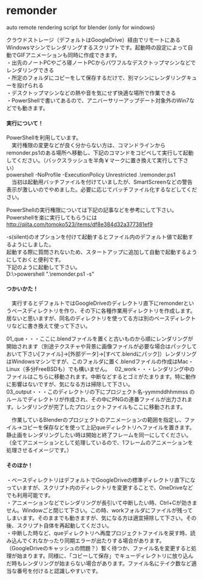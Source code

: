# remonder
auto remote rendering script for blender (only for windows)  

クラウドストレージ（デフォルトはGoogleDrive）経由でリモートにあるWindowsマシンでレンダリングするスクリプトです。起動時の設定によって自動でGIFアニメーションも同時に作成できます。  
・出先のノートPCやごろ寝ノートPCからパワフルなデスクトップマシンなどでレンダリングできる  
・所定のフォルダにコピーをして保存するだけで、別マシンにレンダリングキューを投げられる  
・デスクトップマシンなどの熱や音を気にせず快適な場所で作業できる  
・PowerShellで書いてあるので、アニバーサリーアップデート対象外のWin7などでも動きます。  

#### 実行について！  
PowerShellを利用しています。  
　実行権限の変更などが良く分からない方は、コマンドラインからremonder.ps1のある場所へ移動し、下記のコマンドをコピペして実行して起動してください。（バックスラッシュを半角￥マークに置き換えて実行して下さい）  
powershell -NoProfile -ExecutionPolicy Unrestricted .\remonder.ps1  
　当初は起動用バッチファイルを付けていましたが、SmartScreenなどの警告表示が激しいのでやめました。必要に応じてバッチファイル化するなどしてください。

PowerShellの実行権限については下記の記事などを参考にして下さい。  
Powershellを楽に実行してもらうには  http://qiita.com/tomoko523/items/df8e384d32a377381ef9

-s(silent)のオプションを付けて起動するとファイル内のデフォルト値で起動するようにしました。  
起動する際に質問されないため、スタートアップに追加して自動で起動するようにしておくと便利です。  
下記のように起動して下さい。  
D:\\>powershell ".\remonder.ps1 -s"

#### つかいかた！  
　実行するとデフォルトではGoogleDriveのディレクトリ直下にremonderというベースディレクトリを作り、その下に各種作業用ディレクトリを作成します。居ないと思いますが、同名のディレクトリを使ってる方は別のベースディレクトリなどに書き換えて使って下さい。  

01_que・・・ここに.blendファイルを置くと古いものから順にレンダリングが開始されます（別途テクスチャや背景に画像ファイルが必要な場合はパックしておいて下さい[ファイル]→[外部データ]→[すべて.blendにパック]）レンダリングはWindowsマシンですが、このフォルダに置く.blendファイルの作成はMac・Linux（多分FreeBSDも）でも構いません。  
02_work・・・レンダリング中のファイルはこちらに移動されます。中断などするとゴミがたまります。特に動作に影響はないですが、気になる方は掃除して下さい。  
03_output・・・このディレクトリの下にプロジェクト名-yymmddhhmmss
のルールでディレクトリが作成され、その中にPNGの連番ファイルが出力されます。レンダリングが完了したプロジェクトファイルもここに移動されます。  


　作業しているBlenderのプロジェクトのアニメーションの範囲を指定し、ファイル→コピーを保存などを使って上記queディレクトリへファイルを置きます。静止画をレンダリングしたい時は開始と終了フレームを同一にしてください。（全てアニメーションとして処理しているので、1フレームのアニメーションを処理させるイメージです。）

#### そのほか！  
・ベースディレクトリはデフォルトでGoogleDriveの標準ディレクトリ直下になっていますが、スクリプト内のディレクトリを変更することで、OneDriveなどでも利用可能です。  
・アニメーションなどでレンダリングが長引いて中断したい時、Ctrl+Cが効きません。Windowごと閉じて下さい。この時、workフォルダにファイルが残ってしまいます。そのままでも動きますが、気になる方は適宜掃除して下さい。その後、スクリプト自体を再起動してください。  
・中断した時など、queディレクトリへ再度プロジェクトファイルを戻す時、読み込んでくれなかったり同期エラーが出たりする場合があります。（GoogleDriveのキャッシュの問題？）暫く待つか、ファイル名を変更すると処理が始まります。同様に、「コピーして保存」でキューディレクトリに放り込んだ時もレンダリングが始まらない場合があります。ファイル名にテイク数など適当な番号を付けると認識しやすいです。
